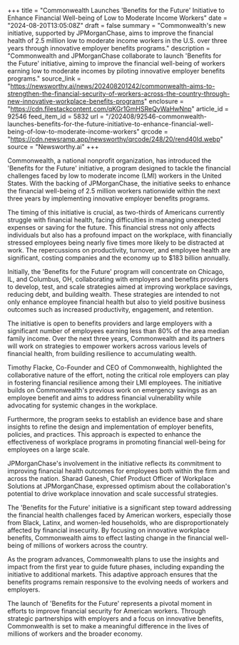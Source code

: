 +++
title = "Commonwealth Launches 'Benefits for the Future' Initiative to Enhance Financial Well-being of Low to Moderate Income Workers"
date = "2024-08-20T13:05:08Z"
draft = false
summary = "Commonwealth's new initiative, supported by JPMorganChase, aims to improve the financial health of 2.5 million low to moderate income workers in the U.S. over three years through innovative employer benefits programs."
description = "Commonwealth and JPMorganChase collaborate to launch 'Benefits for the Future' initiative, aiming to improve the financial well-being of workers earning low to moderate incomes by piloting innovative employer benefits programs."
source_link = "https://newsworthy.ai/news/202408201242/commonwealth-aims-to-strengthen-the-financial-security-of-workers-across-the-country-through-new-innovative-workplace-benefits-programs"
enclosure = "https://cdn.filestackcontent.com/qKGr1GmHSReQyWaHwNnp"
article_id = 92546
feed_item_id = 5832
url = "/202408/92546-commonwealth-launches-benefits-for-the-future-initiative-to-enhance-financial-well-being-of-low-to-moderate-income-workers"
qrcode = "https://cdn.newsramp.app/newsworthy/qrcode/248/20/rend40Id.webp"
source = "Newsworthy.ai"
+++

<p>Commonwealth, a national nonprofit organization, has introduced the 'Benefits for the Future' initiative, a program designed to tackle the financial challenges faced by low to moderate income (LMI) workers in the United States. With the backing of JPMorganChase, the initiative seeks to enhance the financial well-being of 2.5 million workers nationwide within the next three years by implementing innovative employer benefits programs.</p><p>The timing of this initiative is crucial, as two-thirds of Americans currently struggle with financial health, facing difficulties in managing unexpected expenses or saving for the future. This financial stress not only affects individuals but also has a profound impact on the workplace, with financially stressed employees being nearly five times more likely to be distracted at work. The repercussions on productivity, turnover, and employee health are significant, costing companies and the economy up to $183 billion annually.</p><p>Initially, the 'Benefits for the Future' program will concentrate on Chicago, IL, and Columbus, OH, collaborating with employers and benefits providers to develop, test, and scale strategies aimed at improving workplace savings, reducing debt, and building wealth. These strategies are intended to not only enhance employee financial health but also to yield positive business outcomes such as increased productivity, engagement, and retention.</p><p>The initiative is open to benefits providers and large employers with a significant number of employees earning less than 80% of the area median family income. Over the next three years, Commonwealth and its partners will work on strategies to empower workers across various levels of financial health, from building resilience to accumulating wealth.</p><p>Timothy Flacke, Co-Founder and CEO of Commonwealth, highlighted the collaborative nature of the effort, noting the critical role employers can play in fostering financial resilience among their LMI employees. The initiative builds on Commonwealth's previous work on emergency savings as an employee benefit and aims to address financial vulnerability while advocating for systemic changes in the workplace.</p><p>Furthermore, the program seeks to establish an evidence base and share insights to refine the design and implementation of employer benefits, policies, and practices. This approach is expected to enhance the effectiveness of workplace programs in promoting financial well-being for employees on a large scale.</p><p>JPMorganChase's involvement in the initiative reflects its commitment to improving financial health outcomes for employees both within the firm and across the nation. Sharad Ganesh, Chief Product Officer of Workplace Solutions at JPMorganChase, expressed optimism about the collaboration's potential to drive workplace innovation and scale successful strategies.</p><p>The 'Benefits for the Future' initiative is a significant step toward addressing the financial health challenges faced by American workers, especially those from Black, Latinx, and women-led households, who are disproportionately affected by financial insecurity. By focusing on innovative workplace benefits, Commonwealth aims to effect lasting change in the financial well-being of millions of workers across the country.</p><p>As the program advances, Commonwealth plans to use the insights and impact from the first year to guide future phases, including expanding the initiative to additional markets. This adaptive approach ensures that the benefits programs remain responsive to the evolving needs of workers and employers.</p><p>The launch of 'Benefits for the Future' represents a pivotal moment in efforts to improve financial security for American workers. Through strategic partnerships with employers and a focus on innovative benefits, Commonwealth is set to make a meaningful difference in the lives of millions of workers and the broader economy.</p>
